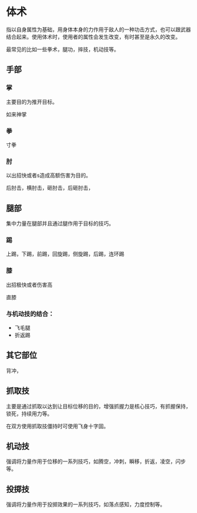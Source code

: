 # 体术

指以自身属性为基础，用身体本身的力作用于敌人的一种功击方式，也可以跟武器结合起来。使用体术时，使用者的属性会发生改变，有时甚至是永久的改变。

最常见的比如一些拳术，腿功，摔技，机动技等。

## 手部

### 掌

主要目的为推开目标。

如来神掌

### 拳

寸拳

### 肘

以出招快或者s造成高额伤害为目的。

后肘击，横肘击，砸肘击，后砸肘击，

## 腿部

集中力量在腿部并且通过腿作用于目标的技巧。

### 踢

上踢，下踢，前踢，回旋踢，侧旋踢，后踢，连环踢

### 膝

出招极快或者伤害高

直膝

### 与机动技的结合：

+ 飞毛腿
+ 折返踢

## 其它部位

背冲，

## 抓取技

主要是通过抓取以达到让目标位移的目的，增强抓握力是核心技巧，有抓握保持，锁死，持续用力等。

在双方使用抓取技僵持时可使用飞身十字固。

## 机动技

强调将力量作用于位移的一系列技巧，如腾空，冲刺，瞬移，折返，凌空，闪步等。

## 投掷技

强调将力量作用于投掷效果的一系列技巧，如落点感知，力度控制等。